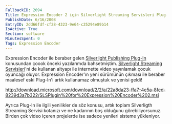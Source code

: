 ```yaml
---
FallbackID: 2094
Title: Expression Encoder 2 için Silverlight Streaming Servisleri Plug-In
PublishDate: 6/16/2008
EntryID: 2dd66fdf-cf28-4323-9e64-c25294e89b14
IsActive: True
Section: software
MinutesSpent: 0
Tags: Expression Encoder
---
```

Expression Encoder ile beraber gelen [Silverlight Publishing
Plug-In](http://daron.yondem.com/tr/post/ea3ed226-82b6-4260-bd49-7c0444c7fbf4)
konusundan çoook önceki yazılarımda bahsetmiştim. [Silverlight Streaming
Servisleri](http://daron.yondem.com/tr/post/e27332ab-82c3-4084-a220-181fb7f0b885)'ni
de kullanan altyapı ile internette video yayınlamak çocuk oyuncağı
oluyor. Expression Encoder'ın yeni sürümünün çıkması ile beraber
maalesef eski Plug-In'i artık kullanamaz olmuştuk ve yenisi geldi!

<http://download.microsoft.com/download/2/2/a/22a8da23-ffa7-4e5a-8fed-8239d3a7b322/SLSPlugin%20for%20Expression%20Encoder%202.msi>

Ayrıca Plug-In ile ilgili yenilikler de söz konusu, artık toplam
Silverligth Streaming Servisi kotanızı ve ne kadarının boş olduğunu
görebiliyorsunuz. Birden çok video içeren projelerde ise sadece yenileri
sisteme yükleniyor.


